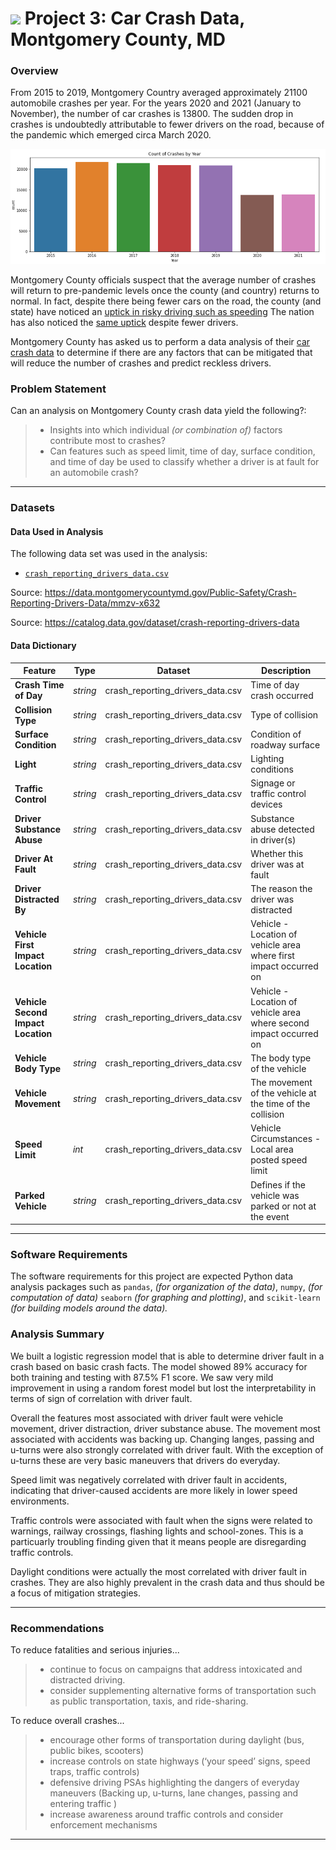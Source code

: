 # ![](https://ga-dash.s3.amazonaws.com/production/assets/logo-9f88ae6c9c3871690e33280fcf557f33.png) Project 3: Car Crash Data, Montgomery County, MD

### Overview

From 2015 to 2019, Montgomery Country averaged approximately 21100 automobile crashes per year. For the years 2020 and 2021 (January to November), the number of car crashes is 13800. The sudden drop in crashes is undoubtedly attributable to fewer drivers on the road, because of the pandemic which emerged circa March 2020.

<img src="./images/crash_by_year.png">

Montgomery County officials suspect that the average number of crashes will return to pre-pandemic levels once the county (and country) returns to normal.  In fact, despite there being fewer cars on the road, the county (and state) have noticed an [uptick in risky driving such as speeding](https://wtop.com/maryland/2020/10/concerning-uptick-in-drivers-speeds-since-pandemic-shutdown/) The nation has also noticed the [same uptick](https://www.nhtsa.gov/open-letter-driving-public) despite fewer drivers.

Montgomery County has asked us to perform a data analysis of their [car crash data](https://data.montgomerycountymd.gov/Public-Safety/Crash-Reporting-Drivers-Data/mmzv-x632) to determine if there are any factors that can be mitigated that will reduce the number of crashes and predict reckless drivers.

### Problem Statement

Can an analysis on Montgomery County crash data yield the following?:

> - Insights into which individual _(or combination of)_ factors contribute most to crashes?
> - Can features such as speed limit, time of day, surface condition, and time of day be used to classify whether a driver is at fault for an automobile crash? 

---

### Datasets

#### Data Used in Analysis

The following data set was used in the analysis:

* [`crash_reporting_drivers_data.csv`](./data/crash_reporting_drivers_data.csv)

Source: https://data.montgomerycountymd.gov/Public-Safety/Crash-Reporting-Drivers-Data/mmzv-x632

Source: https://catalog.data.gov/dataset/crash-reporting-drivers-data


#### Data Dictionary
|Feature|Type|Dataset|Description|
|---|---|---|---|
|**Crash Time of Day**|*string*|crash_reporting_drivers_data.csv|Time of day crash occurred|
|**Collision Type**|*string*|crash_reporting_drivers_data.csv|Type of collision|
|**Surface Condition**|*string*|crash_reporting_drivers_data.csv|Condition of roadway surface|
|**Light**|*string*|crash_reporting_drivers_data.csv|Lighting conditions|
|**Traffic Control**|*string*|crash_reporting_drivers_data.csv|Signage or traffic control devices|
|**Driver Substance Abuse**|*string*|crash_reporting_drivers_data.csv|Substance abuse detected in driver(s)|
|**Driver At Fault**|*string*|crash_reporting_drivers_data.csv|Whether this driver was at fault|
|**Driver Distracted By**|*string*|crash_reporting_drivers_data.csv|The reason the driver was distracted|
|**Vehicle First Impact Location**|*string*|crash_reporting_drivers_data.csv|Vehicle - Location of vehicle area where first impact occurred on|
|**Vehicle Second Impact Location**|*string*|crash_reporting_drivers_data.csv|Vehicle - Location of vehicle area where second impact occurred on|
|**Vehicle Body Type**|*string*|crash_reporting_drivers_data.csv|The body type of the vehicle|
|**Vehicle Movement**|*string*|crash_reporting_drivers_data.csv|The movement of the vehicle at the time of the collision|
|**Speed Limit**|*int*|crash_reporting_drivers_data.csv|Vehicle Circumstances - Local area posted speed limit|
|**Parked Vehicle**|*string*|crash_reporting_drivers_data.csv|Defines if the vehicle was parked or not at the event|

---

### Software Requirements

The software requirements for this project are expected Python data analysis packages such as `pandas`, _(for organization of the data)_, `numpy`, _(for computation of data)_ `seaborn` _(for graphing and plotting)_, and `scikit-learn` _(for building models around the data)._


### Analysis Summary

We built a logistic regression model that is able to determine driver fault in a crash based on basic crash facts. The model showed 89% accuracy for both training and testing with 87.5% F1 score. We saw very mild improvement in using a random forest model but lost the interpretability in terms of sign of correlation with driver fault.

Overall the features most associated with driver fault were vehicle movement, driver distraction, driver substance abuse. The movement most associated with accidents was backing up. Changing langes, passing and u-turns were also strongly correlated with driver fault. With the exception of u-turns these are very basic maneuvers that drivers do everyday.

Speed limit was negatively correlated with driver fault in accidents, indicating that driver-caused accidents are more likely in lower speed environments.

Traffic controls were associated with fault when the signs were related to warnings, railway crossings, flashing lights and school-zones. This is a particuarly troubling finding given that it means people are disregarding traffic controls.

Daylight conditions were actually the most correlated with driver fault in crashes. They are also highly prevalent in the crash data and thus should be a focus of mitigation strategies.

---

### Recommendations 

To reduce fatalities and serious injuries...
> - continue to focus on campaigns that address intoxicated and distracted driving.
> - consider supplementing alternative forms of transportation such as public transportation, taxis, and ride-sharing.

To reduce overall crashes... 

> - encourage other forms of transportation during daylight  (bus, public bikes, scooters)
> - increase controls on state highways (‘your speed’ signs, speed traps, traffic controls)
> - defensive driving PSAs highlighting the dangers of everyday maneuvers (Backing up, u-turns, lane changes, passing and entering traffic )
> - increase awareness around traffic controls and consider enforcement mechanisms

---


